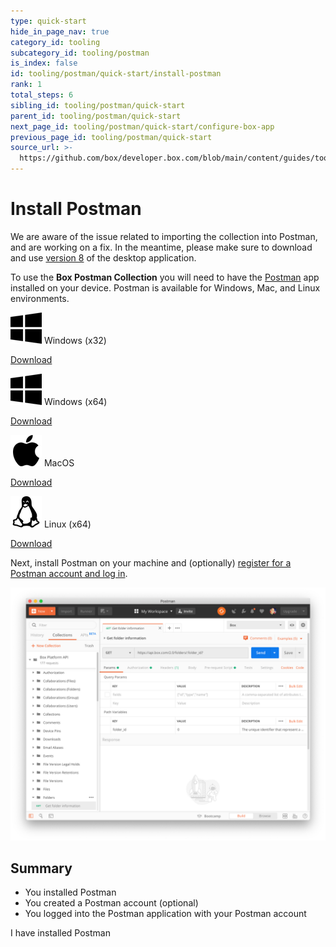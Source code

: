```yaml
---
type: quick-start
hide_in_page_nav: true
category_id: tooling
subcategory_id: tooling/postman
is_index: false
id: tooling/postman/quick-start/install-postman
rank: 1
total_steps: 6
sibling_id: tooling/postman/quick-start
parent_id: tooling/postman/quick-start
next_page_id: tooling/postman/quick-start/configure-box-app
previous_page_id: tooling/postman/quick-start
source_url: >-
  https://github.com/box/developer.box.com/blob/main/content/guides/tooling/postman/quick-start/1-install-postman.md
---
```

# Install Postman

<Message type='danger'>

We are aware of the issue related to importing the collection into Postman,
and are working on a fix. In the meantime, please make sure to download
and use [version 8][v8] of the desktop application.

</Message>

To use the **Box Postman Collection** you will need to have the
[Postman][postman] app installed on your device.
Postman is available for Windows, Mac, and Linux environments.

<Grid columns='4'>

<Download>

![Windows Logo](./windows.png) Windows (x32)

<Trigger option='postman.downloaded' value='win32'>

[Download][v8]

</Trigger>

</Download>

<Download>

![Windows Logo](./windows.png) Windows (x64)

<Trigger option='postman.downloaded' value='win64'>

[Download][v8]

</Trigger>

</Download>

<Download>

![MacOS Logo](./macos.png) MacOS

<Trigger option='postman.downloaded' value='osx'>

[Download][v8]

</Trigger>

</Download>

<Download>

![Linux Logo](./linux.png) Linux (x64)

<Trigger option='postman.downloaded' value='linux64'>

[Download][v8]

</Trigger>

</Download>

</Grid>

Next, install Postman on your machine and (optionally)
[register for a Postman account and log in][register].

<ImageFrame border center>

![Postman](./postman-example.png)

</ImageFrame>

## Summary

* You installed Postman
* You created a Postman account (optional)
* You logged into the Postman application with your Postman account

<Observe option='postman.downloaded' value='win32,win64,osx,linux64'>

<Next>

I have installed Postman

</Next>

</Observe>

[register]: https://identity.getpostman.com/signup
[postman]: https://getpostman.com
[v8]: https://learning.postman.com/docs/administration/upgrading/#downloading-postman-v8